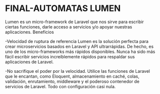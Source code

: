 # FINAL-AUTOMATAS LUMEN

Lumen es un micro-framework de Laravel que nos sirve para escribir ciertas funciones, darle acceso a servicios y/o apoyar nuestras aplicaciones.
Beneficios 


-Velocidad de ruptura de referencia
Lumen es la solución perfecta para crear microservicios basados ​​en Laravel y API ultrarrápidas. De hecho, es uno de los micro-frameworks más rápidos disponibles. Nunca ha sido más fácil escribir servicios increíblemente rápidos para respaldar sus aplicaciones de Laravel.


-No sacrifique el poder por la velocidad. Utilice las funciones de Laravel que le encantan, como Eloquent, almacenamiento en caché, colas, validación, enrutamiento, middleware y el poderoso contenedor de servicios de Laravel. Todo con configuración casi nula.

